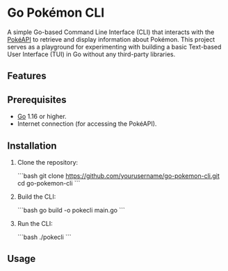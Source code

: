 # Go Pokémon CLI

A simple Go-based Command Line Interface (CLI) that interacts with the [PokéAPI](https://pokeapi.co/) to retrieve and display information about Pokémon. This project serves as a playground for experimenting with building a basic Text-based User Interface (TUI) in Go without any third-party libraries.

## Features

## Prerequisites

- [Go](https://golang.org/dl/) 1.16 or higher.
- Internet connection (for accessing the PokéAPI).

## Installation

1. Clone the repository:

   \`\`\`bash
   git clone https://github.com/yourusername/go-pokemon-cli.git
   cd go-pokemon-cli
   \`\`\`

2. Build the CLI:

   \`\`\`bash
   go build -o pokecli main.go
   \`\`\`

3. Run the CLI:

   \`\`\`bash
   ./pokecli
   \`\`\`

## Usage
